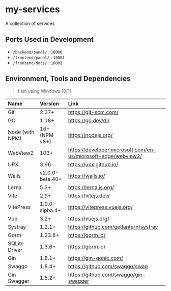 # my-services

A collection of services

## Ports Used in Development

* `/backend/panel/` : `10000`
* `/frontend/panel/` : `10001`
* `/frontend/docs/` : `10002`

## Environment, Tools and Dependencies

> I am using Windows 10/11.

| Name            | Version         | Link                                                           |
| :-------------- | :-------------- | :------------------------------------------------------------- |
| Git             | 2.37+           | https://git-scm.com/                                           |
| GO              | 1.18+           | https://go.dev/dl/                                             |
| Node (with NPM) | 16+ (NPM v8+)   | https://nodejs.org/                                            |
| WebView2        | 103+            | https://developer.microsoft.com/en-us/microsoft-edge/webview2/ |
| UPX             | 3.96            | https://upx.github.io/                                         |
| Wails           | v2.0.0-beta.40+ | https://wails.io/                                              |
| Lerna           | 5.3+            | https://lerna.js.org/                                          |
| Vite            | 2.9+            | https://vitejs.dev/                                            |
| VitePress       | 1.0.0-alpha.4+  | https://vitepress.vuejs.org/                                   |
| Vue             | 3.2+            | https://vuejs.org/                                             |
| Systray         | 1.2.1+          | https://github.com/getlantern/systray                          |
| Gorm            | 1.23.8+         | https://gorm.io/                                               |
| SQLite Driver   | 1.3.6+          | https://gorm.io/                                               |
| Gin             | 1.8.1+          | https://gin-gonic.com/                                         |
| Swaggo          | 1.8.4+          | https://github.com/swaggo/swag                                 |
| Gin Swagger     | 1.5.2+          | https://github.com/swaggo/gin-swagger                          |
